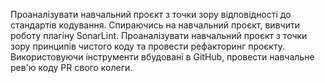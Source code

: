 Проаналізувати навчальний проєкт з точки зору відповідності до стандартів кодування.
Спираючись на навчальний проєкт, вивчити роботу плагіну SonarLint.
Проаналізувати навчальний проєкт з точки зору принципів чистого коду та провести рефакторинг проєкту.
Використовуючи інструменти вбудовані в GitHub, провести навчальне рев'ю коду PR свого колеги.
